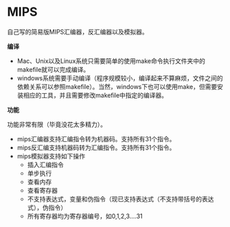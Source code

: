 # MIPS
自己写的简易版MIPS汇编器，反汇编器以及模拟器。

**编译**

- Mac、Unix以及Linux系统只需要简单的使用make命令执行文件夹中的makefile就可以完成编译。
- windows系统需要手动编译（程序规模较小，编译起来不算麻烦，文件之间的依赖关系可以参照makefile）。当然，windows下也可以使用make，但需要安装相应的工具，并且需要修改makefile中指定的编译器。

**功能**

功能非常有限（毕竟没花太多精力）。

- mips汇编器支持汇编指令转为机器码。支持所有31个指令。
- mips反汇编支持机器码转为汇编指令。支持所有31个指令。
- mips模拟器支持如下操作
  - 插入汇编指令
  - 单步执行
  - 查看内存
  - 查看寄存器
  - 不支持表达式，变量和伪指令（现已支持表达式（不支持带括号的表达式），伪指令）
  - 所有寄存器均为寄存器编号，如0,1,2,3....31
